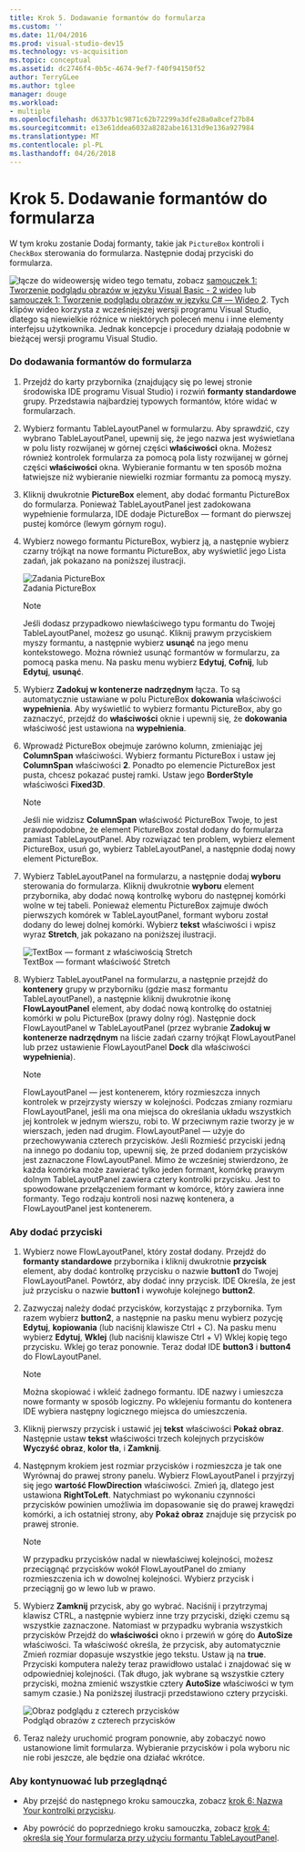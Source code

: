 ```yaml
---
title: Krok 5. Dodawanie formantów do formularza
ms.custom: ''
ms.date: 11/04/2016
ms.prod: visual-studio-dev15
ms.technology: vs-acquisition
ms.topic: conceptual
ms.assetid: dc2746f4-0b5c-4674-9ef7-f40f94150f52
author: TerryGLee
ms.author: tglee
manager: douge
ms.workload:
- multiple
ms.openlocfilehash: d6337b1c9871c62b72299a3dfe28a0a8cef27b84
ms.sourcegitcommit: e13e61ddea6032a8282abe16131d9e136a927984
ms.translationtype: MT
ms.contentlocale: pl-PL
ms.lasthandoff: 04/26/2018
---
```

# <a name="step-5-add-controls-to-your-form"></a>Krok 5. Dodawanie formantów do formularza
W tym kroku zostanie Dodaj formanty, takie jak `PictureBox` kontroli i `CheckBox` sterowania do formularza. Następnie dodaj przyciski do formularza.  

 ![łącze do wideo](../data-tools/media/playvideo.gif "PlayVideo")wersję wideo tego tematu, zobacz [samouczek 1: Tworzenie podglądu obrazów w języku Visual Basic - 2 wideo](http://go.microsoft.com/fwlink/?LinkId=205211) lub [samouczek 1: Tworzenie podglądu obrazów w języku C# — Wideo 2](http://go.microsoft.com/fwlink/?LinkId=205200). Tych klipów wideo korzysta z wcześniejszej wersji programu Visual Studio, dlatego są niewielkie różnice w niektórych poleceń menu i inne elementy interfejsu użytkownika. Jednak koncepcje i procedury działają podobnie w bieżącej wersji programu Visual Studio.  

### <a name="to-add-controls-to-your-form"></a>Do dodawania formantów do formularza  

1.  Przejdź do karty przybornika (znajdujący się po lewej stronie środowiska IDE programu Visual Studio) i rozwiń **formanty standardowe** grupy. Przedstawia najbardziej typowych formantów, które widać w formularzach.  

2.  Wybierz formantu TableLayoutPanel w formularzu. Aby sprawdzić, czy wybrano TableLayoutPanel, upewnij się, że jego nazwa jest wyświetlana w polu listy rozwijanej w górnej części **właściwości** okna. Możesz również kontrolek formularza za pomocą pola listy rozwijanej w górnej części **właściwości** okna. Wybieranie formantu w ten sposób można łatwiejsze niż wybieranie niewielki rozmiar formantu za pomocą myszy.  

3.  Kliknij dwukrotnie **PictureBox** element, aby dodać formantu PictureBox do formularza. Ponieważ TableLayoutPanel jest zadokowana wypełnienie formularza, IDE dodaje PictureBox — formant do pierwszej pustej komórce (lewym górnym rogu).  

4.  Wybierz nowego formantu PictureBox, wybierz ją, a następnie wybierz czarny trójkąt na nowe formantu PictureBox, aby wyświetlić jego Lista zadań, jak pokazano na poniższej ilustracji.  

     ![Zadania PictureBox](../ide/media/express_pictureboxtasks.png "Express_PictureBoxTasks")  
Zadania PictureBox  

    > [!NOTE]
    >  Jeśli dodasz przypadkowo niewłaściwego typu formantu do Twojej TableLayoutPanel, możesz go usunąć. Kliknij prawym przyciskiem myszy formantu, a następnie wybierz **usunąć** na jego menu kontekstowego. Można również usunąć formantów w formularzu, za pomocą paska menu. Na pasku menu wybierz **Edytuj**, **Cofnij**, lub **Edytuj**, **usunąć**.  

5.  Wybierz **Zadokuj w kontenerze nadrzędnym** łącza. To są automatycznie ustawiane w polu PictureBox **dokowania** właściwości **wypełnienia**. Aby wyświetlić to wybierz formantu PictureBox, aby go zaznaczyć, przejdź do **właściwości** oknie i upewnij się, że **dokowania** właściwość jest ustawiona na **wypełnienia**.  

6.  Wprowadź PictureBox obejmuje zarówno kolumn, zmieniając jej **ColumnSpan** właściwości. Wybierz formantu PictureBox i ustaw jej **ColumnSpan** właściwości **2**. Ponadto po elemencie PictureBox jest pusta, chcesz pokazać pustej ramki. Ustaw jego **BorderStyle** właściwości **Fixed3D**.  

    > [!NOTE]
    >  Jeśli nie widzisz **ColumnSpan** właściwość PictureBox Twoje, to jest prawdopodobne, że element PictureBox został dodany do formularza zamiast TableLayoutPanel. Aby rozwiązać ten problem, wybierz element PictureBox, usuń go, wybierz TableLayoutPanel, a następnie dodaj nowy element PictureBox.  

7.  Wybierz TableLayoutPanel na formularzu, a następnie dodaj **wyboru** sterowania do formularza. Kliknij dwukrotnie **wyboru** element przybornika, aby dodać nową kontrolkę wyboru do następnej komórki wolne w tej tabeli. Ponieważ elementu PictureBox zajmuje dwóch pierwszych komórek w TableLayoutPanel, formant wyboru został dodany do lewej dolnej komórki. Wybierz **tekst** właściwości i wpisz wyraz **Stretch**, jak pokazano na poniższej ilustracji.  

     ![TextBox — formant z właściwością Stretch](../ide/media/express_pictureviewercheckbox.png "Express_PictureViewerCheckbox")  
TextBox — formant właściwość Stretch  

8.  Wybierz TableLayoutPanel na formularzu, a następnie przejdź do **kontenery** grupy w przyborniku (gdzie masz formantu TableLayoutPanel), a następnie kliknij dwukrotnie ikonę **FlowLayoutPanel** element, aby dodać nową kontrolkę do ostatniej komórki w polu PictureBox (prawy dolny róg). Następnie dock FlowLayoutPanel w TableLayoutPanel (przez wybranie **Zadokuj w kontenerze nadrzędnym** na liście zadań czarny trójkąt FlowLayoutPanel lub przez ustawienie FlowLayoutPanel **Dock** dla właściwości **wypełnienia**).  

    > [!NOTE]
    >  FlowLayoutPanel — jest kontenerem, który rozmieszcza innych kontrolek w przejrzysty wierszy w kolejności. Podczas zmiany rozmiaru FlowLayoutPanel, jeśli ma ona miejsca do określania układu wszystkich jej kontrolek w jednym wierszu, robi to. W przeciwnym razie tworzy je w wierszach, jeden nad drugim. FlowLayoutPanel — użyje do przechowywania czterech przycisków. Jeśli Rozmieść przyciski jedną na innego po dodaniu top, upewnij się, że przed dodaniem przycisków jest zaznaczone FlowLayoutPanel. Mimo że wcześniej stwierdzono, że każda komórka może zawierać tylko jeden formant, komórkę prawym dolnym TableLayoutPanel zawiera cztery kontrolki przycisku. Jest to spowodowane przełączeniem formant w komórce, który zawiera inne formanty. Tego rodzaju kontroli nosi nazwę kontenera, a FlowLayoutPanel jest kontenerem.  

### <a name="to-add-buttons"></a>Aby dodać przyciski  

1.  Wybierz nowe FlowLayoutPanel, który został dodany. Przejdź do **formanty standardowe** przybornika i kliknij dwukrotnie **przycisk** element, aby dodać kontrolkę przycisku o nazwie **button1** do Twojej FlowLayoutPanel. Powtórz, aby dodać inny przycisk. IDE Określa, że jest już przycisku o nazwie **button1** i wywołuje kolejnego **button2**.  

2.  Zazwyczaj należy dodać przycisków, korzystając z przybornika. Tym razem wybierz **button2**, a następnie na pasku menu wybierz pozycję **Edytuj**, **kopiowania** (lub naciśnij klawisze Ctrl + C). Na pasku menu wybierz **Edytuj**, **Wklej** (lub naciśnij klawisze Ctrl + V) Wklej kopię tego przycisku. Wklej go teraz ponownie. Teraz dodał IDE **button3** i **button4** do FlowLayoutPanel.  

    > [!NOTE]
    >  Można skopiować i wkleić żadnego formantu. IDE nazwy i umieszcza nowe formanty w sposób logiczny. Po wklejeniu formantu do kontenera IDE wybiera następny logicznego miejsca do umieszczenia.  

3.  Kliknij pierwszy przycisk i ustawić jej **tekst** właściwości **Pokaż obraz**. Następnie ustaw **tekst** właściwości trzech kolejnych przycisków **Wyczyść obraz**, **kolor tła**, i **Zamknij**.  

4.  Następnym krokiem jest rozmiar przycisków i rozmieszcza je tak one Wyrównaj do prawej strony panelu. Wybierz FlowLayoutPanel i przyjrzyj się jego **wartość FlowDirection** właściwości. Zmień ją, dlatego jest ustawiona **RightToLeft**. Natychmiast po wykonaniu czynności przycisków powinien umożliwia im dopasowanie się do prawej krawędzi komórki, a ich ostatniej strony, aby **Pokaż obraz** znajduje się przycisk po prawej stronie.  

    > [!NOTE]
    >  W przypadku przycisków nadal w niewłaściwej kolejności, możesz przeciągnąć przycisków wokół FlowLayoutPanel do zmiany rozmieszczenia ich w dowolnej kolejności. Wybierz przycisk i przeciągnij go w lewo lub w prawo.  

5.  Wybierz **Zamknij** przycisk, aby go wybrać. Naciśnij i przytrzymaj klawisz CTRL, a następnie wybierz inne trzy przyciski, dzięki czemu są wszystkie zaznaczone. Natomiast w przypadku wybrania wszystkich przycisków Przejdź do **właściwości** okno i przewiń w górę do **AutoSize** właściwości. Ta właściwość określa, że przycisk, aby automatycznie Zmień rozmiar dopasuje wszystkie jego tekstu. Ustaw ją na **true**. Przyciski komputera należy teraz prawidłowo ustalać i znajdować się w odpowiedniej kolejności. (Tak długo, jak wybrane są wszystkie cztery przyciski, można zmienić wszystkie cztery **AutoSize** właściwości w tym samym czasie.) Na poniższej ilustracji przedstawiono cztery przyciski.  

     ![Obraz podglądu z czterech przycisków](../ide/media/express_autosize.png "Express_AutoSize")  
Podgląd obrazów z czterech przycisków  

6.  Teraz należy uruchomić program ponownie, aby zobaczyć nowo ustanowione limit formularza. Wybieranie przycisków i pola wyboru nic nie robi jeszcze, ale będzie ona działać wkrótce.  

### <a name="to-continue-or-review"></a>Aby kontynuować lub przeglądnąć  

-   Aby przejść do następnego kroku samouczka, zobacz [krok 6: Nazwa Your kontrolki przycisku](../ide/step-6-name-your-button-controls.md).  

-   Aby powrócić do poprzedniego kroku samouczka, zobacz [krok 4: określa się Your formularza przy użyciu formantu TableLayoutPanel](../ide/step-4-lay-out-your-form-with-a-tablelayoutpanel-control.md).

